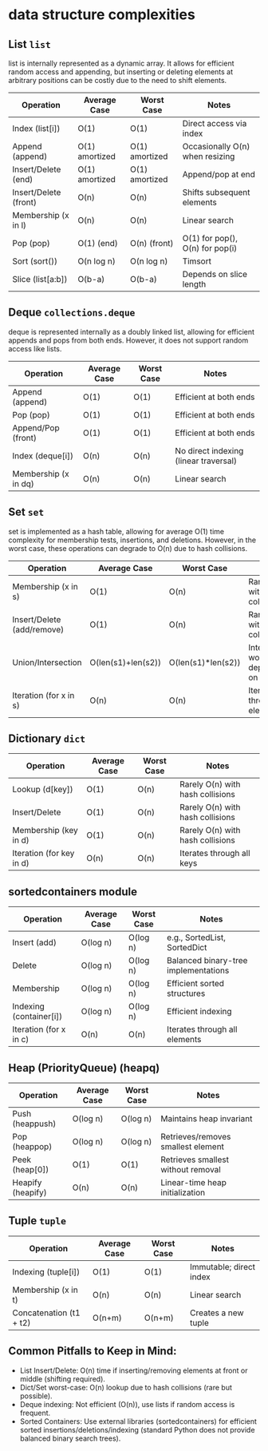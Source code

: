 # data structure complexities

## List `list`

list is internally represented as a dynamic array. It allows for efficient random access and appending, but inserting or deleting elements at arbitrary positions can be costly due to the need to shift elements.

| Operation             | Average Case   | Worst Case     | Notes                           |
| --------------------- | -------------- | -------------- | ------------------------------- |
| Index (list[i])       | O(1)           | O(1)           | Direct access via index         |
| Append (append)       | O(1) amortized | O(1) amortized | Occasionally O(n) when resizing |
| Insert/Delete (end)   | O(1) amortized | O(1) amortized | Append/pop at end               |
| Insert/Delete (front) | O(n)           | O(n)           | Shifts subsequent elements      |
| Membership (x in l)   | O(n)           | O(n)           | Linear search                   |
| Pop (pop)             | O(1) (end)     | O(n) (front)   | O(1) for pop(), O(n) for pop(i) |
| Sort (sort())         | O(n log n)     | O(n log n)     | Timsort                         |
| Slice (list[a:b])     | O(b-a)         | O(b-a)         | Depends on slice length         |

## Deque `collections.deque`

deque is represented internally as a doubly linked list, allowing for efficient appends and pops from both ends. However, it does not support random access like lists.

| Operation            | Average Case | Worst Case | Notes                                 |
| -------------------- | ------------ | ---------- | ------------------------------------- |
| Append (append)      | O(1)         | O(1)       | Efficient at both ends                |
| Pop (pop)            | O(1)         | O(1)       | Efficient at both ends                |
| Append/Pop (front)   | O(1)         | O(1)       | Efficient at both ends                |
| Index (deque[i])     | O(n)         | O(n)       | No direct indexing (linear traversal) |
| Membership (x in dq) | O(n)         | O(n)       | Linear search                         |

## Set `set`

set is implemented as a hash table, allowing for average O(1) time complexity for membership tests, insertions, and deletions. However, in the worst case, these operations can degrade to O(n) due to hash collisions.

| Operation                  | Average Case       | Worst Case         | Notes                                   |
| -------------------------- | ------------------ | ------------------ | --------------------------------------- |
| Membership (x in s)        | O(1)               | O(n)               | Rarely O(n) with hash collisions        |
| Insert/Delete (add/remove) | O(1)               | O(n)               | Rarely O(n) with hash collisions        |
| Union/Intersection         | O(len(s1)+len(s2)) | O(len(s1)*len(s2)) | Intersection worst-case depends on hash |
| Iteration (for x in s)     | O(n)               | O(n)               | Iterates through all elements           |

## Dictionary `dict`

| Operation                | Average Case | Worst Case | Notes                            |
| ------------------------ | ------------ | ---------- | -------------------------------- |
| Lookup (d[key])          | O(1)         | O(n)       | Rarely O(n) with hash collisions |
| Insert/Delete            | O(1)         | O(n)       | Rarely O(n) with hash collisions |
| Membership (key in d)    | O(1)         | O(n)       | Rarely O(n) with hash collisions |
| Iteration (for key in d) | O(n)         | O(n)       | Iterates through all keys        |

## sortedcontainers module

| Operation               | Average Case | Worst Case | Notes                                |
| ----------------------- | ------------ | ---------- | ------------------------------------ |
| Insert (add)            | O(log n)     | O(log n)   | e.g., SortedList, SortedDict         |
| Delete                  | O(log n)     | O(log n)   | Balanced binary-tree implementations |
| Membership              | O(log n)     | O(log n)   | Efficient sorted structures          |
| Indexing (container[i]) | O(log n)     | O(log n)   | Efficient indexing                   |
| Iteration (for x in c)  | O(n)         | O(n)       | Iterates through all elements        |

## Heap (PriorityQueue) (heapq)


| Operation         | Average Case | Worst Case | Notes                              |
| ----------------- | ------------ | ---------- | ---------------------------------- |
| Push (heappush)   | O(log n)     | O(log n)   | Maintains heap invariant           |
| Pop (heappop)     | O(log n)     | O(log n)   | Retrieves/removes smallest element |
| Peek (heap[0])    | O(1)         | O(1)       | Retrieves smallest without removal |
| Heapify (heapify) | O(n)         | O(n)       | Linear-time heap initialization    |

## Tuple `tuple`

| Operation               | Average Case | Worst Case | Notes                   |
| ----------------------- | ------------ | ---------- | ----------------------- |
| Indexing (tuple[i])     | O(1)         | O(1)       | Immutable; direct index |
| Membership (x in t)     | O(n)         | O(n)       | Linear search           |
| Concatenation (t1 + t2) | O(n+m)       | O(n+m)     | Creates a new tuple     |

## Common Pitfalls to Keep in Mind:

- List Insert/Delete: O(n) time if inserting/removing elements at front or middle (shifting required).
- Dict/Set worst-case: O(n) lookup due to hash collisions (rare but possible).
- Deque indexing: Not efficient (O(n)), use lists if random access is frequent.
- Sorted Containers: Use external libraries (sortedcontainers) for efficient sorted insertions/deletions/indexing (standard Python does not provide balanced binary search trees).
